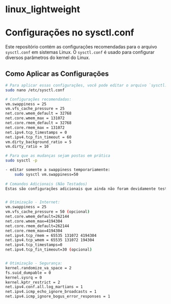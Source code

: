 # linux_lightweight

# Configurações no sysctl.conf

Este repositório contém as configurações recomendadas para o arquivo `sysctl.conf` em sistemas Linux. O `sysctl.conf` é usado para configurar diversos parâmetros do kernel do Linux.

## Como Aplicar as Configurações

```bash
# Para aplicar essas configurações, você pode editar o arquivo `sysctl.conf` usando o comando: 
sudo nano /etc/sysctl.conf

# Configurações recomendadas:
vm.swappiness = 25
vm.vfs_cache_pressure = 25
net.core.wmem_default = 32768
net.core.wmem_max = 131072
net.core.rmem_default = 32768
net.core.rmem_max = 131072
net.ipv4.tcp_timestamps = 0
net.ipv4.tcp_fin_timeout = 60
vm.dirty_background_ratio = 5
vm.dirty_ratio = 10

# Para que as mudanças sejam postas em prática
sudo sysctl -p 

- editar somente a swappiness temporariamente:
    sudo sysctl vm.swappiness=50
    
# Comandos Adicionais (Não Testados)
Estas são configurações adicionais que ainda não foram devidamente testadas:


# Otimização - Internet: 
vm.swappiness = 25
vm.vfs_cache_pressure = 50 (opcional)
net.core.wmem_default=262144
net.core.wmem_max=4194304
net.core.rmem_default=262144
net.core.rmem_max=4194304
net.ipv4.tcp_rmem = 65535 131072 4194304
net.ipv4.tcp_wmem = 65535 131072 194304
net.ipv4.tcp_timestamps=0
net.ipv4.tcp_fin_timeout=30 (opcional)


# Otimização - Segurança:
kernel.randomize_va_space = 2
fs.suid_dumpable = 0
kernel.sysrq = 0
kernel.kptr_restrict = 2
net.ipv4.conf.all.log_martians = 1
net.ipv4.icmp_echo_ignore_broadcasts = 1
net.ipv4.icmp_ignore_bogus_error_responses = 1




